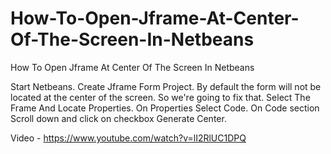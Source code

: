 # How-To-Open-Jframe-At-Center-Of-The-Screen-In-Netbeans
How To Open Jframe At Center Of The Screen In Netbeans

Start Netbeans.
Create Jframe Form Project.
By default the form will not be located at the center of the screen. So we're going to fix that.
Select The Frame And Locate Properties.
On Properties Select Code.
On Code section Scroll down and click on checkbox Generate Center.

Video - https://www.youtube.com/watch?v=lI2RlUC1DPQ
